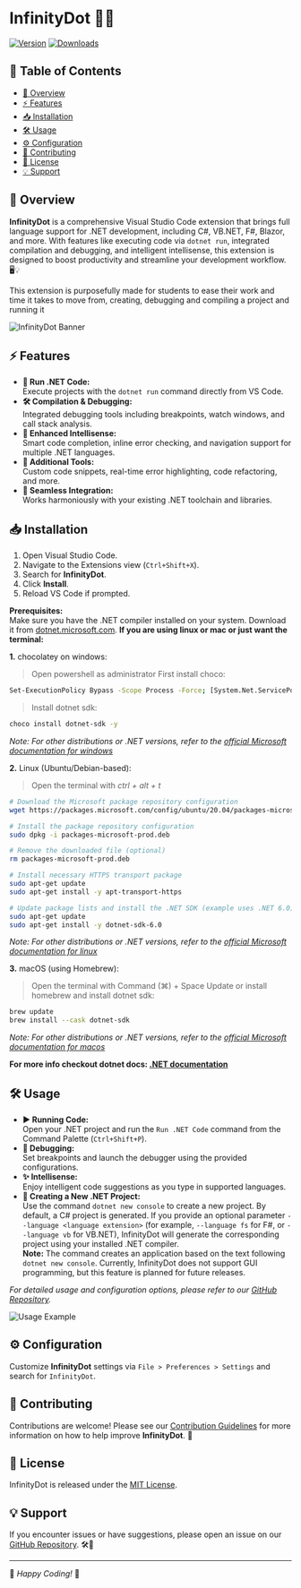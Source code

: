 # InfinityDot 🚀✨

[![Version](https://img.shields.io/vscode-marketplace/v/yourpublisher.extension-name)](https://marketplace.visualstudio.com/items?itemName=yourpublisher.extension-name)
[![Downloads](https://img.shields.io/vscode-marketplace/d/yourpublisher.extension-name)](https://marketplace.visualstudio.com/items?itemName=yourpublisher.extension-name)

## 📜 Table of Contents

- [🌟 Overview](#overview)
- [⚡ Features](#features)
- [📥 Installation](#installation)
- [🛠️ Usage](#usage)
- [⚙️ Configuration](#configuration)
- [🤝 Contributing](#contributing)
- [📜 License](#license)
- [💡 Support](#support)

## 🌟 Overview

**InfinityDot** is a comprehensive Visual Studio Code extension that brings full language support for .NET development, including C#, VB.NET, F#, Blazor, and more. With features like executing code via `dotnet run`, integrated compilation and debugging, and intelligent intellisense, this extension is designed to boost productivity and streamline your development workflow. 🖥️💡

This extension is purposefully made for students to ease their work and time it takes to move from, creating, debugging and compiling a project and running it

![InfinityDot Banner](https://via.placeholder.com/1200x400.png?text=InfinityDot+Banner)

## ⚡ Features

- **🚀 Run .NET Code:**  
  Execute projects with the `dotnet run` command directly from VS Code.
- **🛠️ Compilation & Debugging:**  
  Integrated debugging tools including breakpoints, watch windows, and call stack analysis.
- **🧠 Enhanced Intellisense:**  
  Smart code completion, inline error checking, and navigation support for multiple .NET languages.
- **🎯 Additional Tools:**  
  Custom code snippets, real-time error highlighting, code refactoring, and more.
- **🔗 Seamless Integration:**  
  Works harmoniously with your existing .NET toolchain and libraries.

## 📥 Installation

1. Open Visual Studio Code.
2. Navigate to the Extensions view (`Ctrl+Shift+X`).
3. Search for **InfinityDot**.
4. Click **Install**.
5. Reload VS Code if prompted.

**Prerequisites:**  
Make sure you have the .NET compiler installed on your system. Download it from [dotnet.microsoft.com](https://dotnet.microsoft.com/en-us/download).
**If you are using linux or mac or just want the terminal:**

**1.** chocolatey on windows: 
> Open powershell as administrator
> First install choco:

```bash
Set-ExecutionPolicy Bypass -Scope Process -Force; [System.Net.ServicePointManager]::SecurityProtocol = [System.Net.ServicePointManager]::SecurityProtocol -bor 3072; iex ((New-Object System.Net.WebClient).DownloadString('https://community.chocolatey.org/install.ps1'))
```

> Install dotnet sdk:
```bash
choco install dotnet-sdk -y
```

_Note: For other distributions or .NET versions, refer to the [official Microsoft documentation for windows](https://docs.microsoft.com/dotnet/core/install/windows)_

**2.** Linux (Ubuntu/Debian-based):
> Open the terminal with _ctrl + alt + t_

```bash
# Download the Microsoft package repository configuration
wget https://packages.microsoft.com/config/ubuntu/20.04/packages-microsoft-prod.deb -O packages-microsoft-prod.deb

# Install the package repository configuration
sudo dpkg -i packages-microsoft-prod.deb

# Remove the downloaded file (optional)
rm packages-microsoft-prod.deb

# Install necessary HTTPS transport package
sudo apt-get update
sudo apt-get install -y apt-transport-https

# Update package lists and install the .NET SDK (example uses .NET 6.0)
sudo apt-get update
sudo apt-get install -y dotnet-sdk-6.0
```

_Note: For other distributions or .NET versions, refer to the [official Microsoft documentation for linux](https://docs.microsoft.com/dotnet/core/install/linux)_

**3.** macOS (using Homebrew):
> Open the terminal with Command (⌘) + Space
> Update or install homebrew and install dotnet sdk:

```bash
brew update
brew install --cask dotnet-sdk
```
_Note: For other distributions or .NET versions, refer to the [official Microsoft documentation for macos](https://docs.microsoft.com/dotnet/core/install/macos)_

**For more info checkout dotnet docs: [.NET documentation](https://learn.microsoft.com/en-us/dotnet/)**

## 🛠️ Usage

- **▶️ Running Code:**  
  Open your .NET project and run the `Run .NET Code` command from the Command Palette (`Ctrl+Shift+P`).
- **🐞 Debugging:**  
  Set breakpoints and launch the debugger using the provided configurations.
- **✨ Intellisense:**  
  Enjoy intelligent code suggestions as you type in supported languages.
- **📂 Creating a New .NET Project:**  
  Use the command `dotnet new console` to create a new project. By default, a C# project is generated. If you provide an optional parameter `--language <language extension>` (for example, `--language fs` for F#, or `--language vb` for VB.NET), InfinityDot will generate the corresponding project using your installed .NET compiler.  
  **Note:** The command creates an application based on the text following `dotnet new console`. Currently, InfinityDot does not support GUI programming, but this feature is planned for future releases.

_For detailed usage and configuration options, please refer to our [GitHub Repository](https://github.com/AfuhFlynns/InfinityDot)._

![Usage Example](https://via.placeholder.com/800x400.png?text=Usage+Example)

## ⚙️ Configuration

Customize **InfinityDot** settings via `File > Preferences > Settings` and search for `InfinityDot`.

## 🤝 Contributing

Contributions are welcome! Please see our [Contribution Guidelines](CONTRIBUTING.md) for more information on how to help improve **InfinityDot**. 💙

## 📜 License

InfinityDot is released under the [MIT License](LICENSE.md).

## 💡 Support

If you encounter issues or have suggestions, please open an issue on our [GitHub Repository](https://github.com/AfuhFlynns/InfinityDot). 🛠️💬

---

🎉 *Happy Coding!* 🚀
